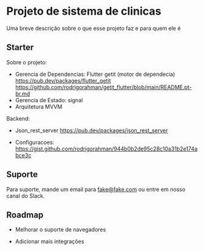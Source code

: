 # Projeto de sistema de clinicas

Uma breve descrição sobre o que esse projeto faz e para quem ele é 

## Starter

Sobre o projeto:
- Gerencia de Dependencias:
    Flutter getit (motor de dependecia)
    https://pub.dev/packages/flutter_getit
    https://github.com/rodrigorahman/getit_flutter/blob/main/README.pt-br.md
- Gerencia de Estado:
    signal 
- Arquitetura
    MVVM 

Backend: 
- Json_rest_server
  https://pub.dev/packages/json_rest_server  

- Configuracoes:
https://gist.github.com/rodrigorahman/944b0b2de95c28c10a31b2e174abce3c


## Suporte

Para suporte, mande um email para fake@fake.com ou entre em nosso canal do Slack.


## Roadmap

- Melhorar o suporte de navegadores

- Adicionar mais integrações